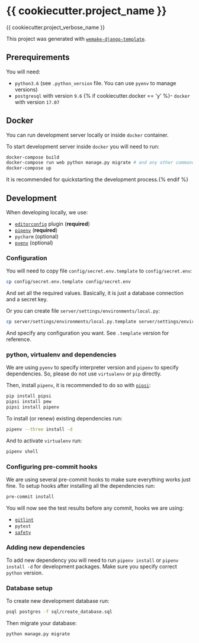 # {{ cookiecutter.project_name }}

{{ cookiecutter.project_verbose_name }}

This project was generated with [`wemake-django-template`](https://github.com/wemake-services/wemake-django-template).

## Prerequirements

You will need:

- `python3.6` (see `.python_version` file. You can use `pyenv` to manage versions)
- `postgresql` with version `9.6`
{% if cookiecutter.docker == 'y' %}- `docker` with version `17.07`


## Docker

You can run development server locally or inside `docker` container.

To start development server inside `docker` you will need to run:

```bash
docker-compose build
docker-compose run web python manage.py migrate # and any other commands you need
docker-compose up
```

It is recommended for quickstarting the development process.{% endif %}


## Development

When developing locally, we use:

- [`editorconfig`](http://editorconfig.org/) plugin (**required**)
- [`pipenv`](https://github.com/kennethreitz/pipenv) (**required**)
- `pycharm` (optional)
- [`pyenv`](https://github.com/pyenv/pyenv) (optional)

### Configuration

You will need to copy file `config/secret.env.template` to `config/secret.env`:

```bash
cp config/secret.env.template config/secret.env
```

And set all the required values. Basically, it is just a database connection and a secret key.

Or you can create file `server/settings/environments/local.py`:

```bash
cp server/settings/environments/local.py.template server/settings/environments/local.py
```

And specify any configuration you want. See `.template` version for reference.

### python, virtualenv and dependencies

We are using `pyenv` to specify interpreter version and `pipenv` to specify dependencies. So, please do not use `virtualenv` or `pip` directly.

<!-- Firstly, check that `.python-version` matches with your system `python`. If not, install new one:

```bash
pyenv install
``` -->

Then, install `pipenv`, it is recommended to do so with [`pipsi`](https://github.com/mitsuhiko/pipsi):

```bash
pip install pipsi
pipsi install pew
pipsi install pipenv
```

To install (or renew) existing dependencies run:

```bash
pipenv --three install -d
```

And to activate `virtualenv` run:

```bash
pipenv shell
```

### Configuring pre-commit hooks

We are using several pre-commit hooks to make sure everything works just fine.
To setup hooks after installing all the dependencies run:

```bash
pre-commit install
```

You will now see the test results before any commit, hooks we are using:

- [`gitlint`](http://jorisroovers.github.io/gitlint/)
- `pytest`
- [`safety`](https://github.com/pyupio/safety)

### Adding new dependencies

To add new dependency you will need to run `pipenv install` or `pipenv install -d` for development packages. Make sure you specify correct `python` version.

### Database setup

To create new development database run:

```bash
psql postgres -f sql/create_database.sql
```

Then migrate your database:

```bash
python manage.py migrate
```
